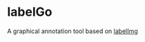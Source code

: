 <h1>labelGo</h1>
<p>A graphical annotation tool based on <a href="https://github.com/tzutalin/labelImg">labelImg</a></p>
